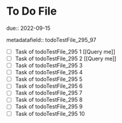 # To Do File

due:: 2022-09-15

metadatafield:: todoTestFile_295_97

- [ ] Task of todoTestFile_295 1 [[Query me]]
- [ ] Task of todoTestFile_295 2 [[Query me]]
- [ ] Task of todoTestFile_295 3
- [ ] Task of todoTestFile_295 4
- [ ] Task of todoTestFile_295 5
- [ ] Task of todoTestFile_295 6
- [ ] Task of todoTestFile_295 7
- [ ] Task of todoTestFile_295 8
- [ ] Task of todoTestFile_295 9
- [ ] Task of todoTestFile_295 10